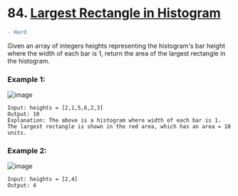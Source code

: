 # 84. [Largest Rectangle in Histogram](https://leetcode.com/problems/largest-rectangle-in-histogram/description/)
```diff
- Hard
```
Given an array of integers heights representing the histogram's bar height where the width of each bar is 1, return the area of the largest rectangle in the histogram.

### Example 1:
![image](https://github.com/0xAQ/Leet-Code-Solutions/assets/88236255/83072aaf-b28b-4c66-9023-ea49f5837650)
```
Input: heights = [2,1,5,6,2,3]
Output: 10
Explanation: The above is a histogram where width of each bar is 1.
The largest rectangle is shown in the red area, which has an area = 10 units.
```
### Example 2:
![image](https://github.com/0xAQ/Leet-Code-Solutions/assets/88236255/f5abe542-9b58-4626-9732-0d3e7a8326c9)
```
Input: heights = [2,4]
Output: 4
```
